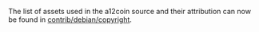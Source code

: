 The list of assets used in the a12coin source and their attribution can now be found in [contrib/debian/copyright](../contrib/debian/copyright).
